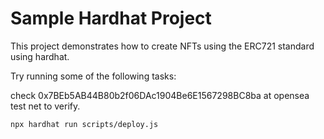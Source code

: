 # Sample Hardhat Project

This project demonstrates how to create NFTs using the ERC721 standard using hardhat.

Try running some of the following tasks:

check 0x7BEb5AB44B80b2f06DAc1904Be6E1567298BC8ba at opensea test net to verify.

```shell
npx hardhat run scripts/deploy.js
```
